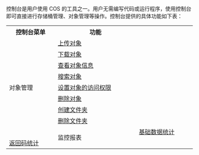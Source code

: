 控制台是用户使用 COS 的工具之一。用户无需编写代码或运行程序，使用控制台即可直接进行存储桶管理、对象管理等操作。控制台提供的具体功能如下表：
<table style="display:table">
  <tbody>
    <tr>
        <th>
            <strong>控制台菜单</strong>
        </th>
        <th>
            <strong>功能</strong>
        </th>
    </tr>
    <tr>	
        <td rowspan= 9>对象管理</td>
        <td>
            <a href="/document/product/436/13321">
                上传对象
            </a>
        </td>	
    </tr>
    <tr> 
        <td>
            <a href="/document/product/436/13322">
                下载对象
            </a>
        </td>
    </tr>
    <tr> 
        <td>
            <a href="/document/product/436/13326">
                查看对象信息
            </a>
        </td>
    </tr>
    <tr> 
        <td>
            <a href="/document/product/436/13325">
                搜索对象
            </a>
        </td>
    </tr>
    <tr> 
        <td>
            <a href="/document/product/436/13327">
                设置对象的访问权限
            </a>
        </td>
    </tr>
    <tr> 
        <td>
            <a href="/document/product/436/13323">
                删除对象
            </a>
        </td>
    </tr>
    <tr> 
        <td>
            <a href="/document/product/436/13329">
                创建文件夹
            </a>
        </td>
    </tr>
    <tr> 
        <td>
            <a href="/document/product/436/13330">
                删除文件夹
            </a>
        </td>
    </tr>
    <tr>	
        <td rowspan=2>
            监控报表
        </td>
        <td>
            <a href="/document/product/436/13332">
                基础数据统计
            </a>
        </td>
    </tr>
    <tr> 
        <td>
            <a href="/document/product/436/13333">
                返回码统计
            </a>
        </td>
    </tr>
  </tbody>
</table>
